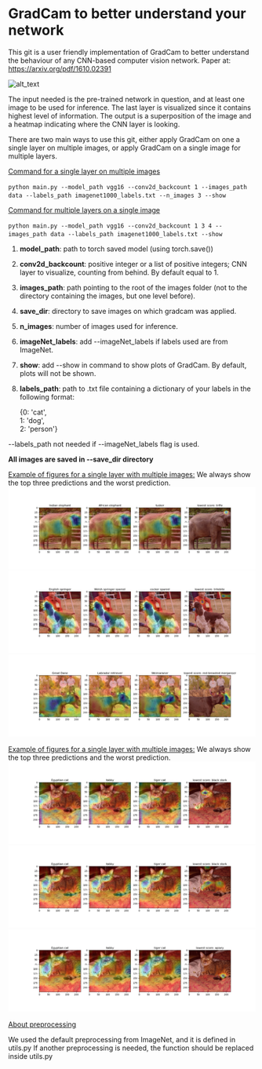 # GradCam to better understand your network
This git is a user friendly implementation of GradCam to better understand the behaviour of any CNN-based computer vision network.
Paper at: https://arxiv.org/pdf/1610.02391

![alt_text](https://upload-images.jianshu.io/upload_images/415974-0147c44dcfb8cc1c.jpg)


The input needed is the pre-trained network in question, and at least one image to be used for inference. The last layer is visualized since it contains highest level of information.
The output is a superposition of the image and a heatmap indicating where the CNN layer is looking.

There are two main ways to use this git, either apply GradCam on one a single layer on multiple images,
or apply GradCam on a single image for multiple layers. 

<ins>Command for a single layer on multiple images</ins>

`python main.py --model_path vgg16 --conv2d_backcount 1 --images_path data --labels_path imagenet1000_labels.txt --n_images 3 --show`

<ins>Command for multiple layers on a single image</ins>

`python main.py --model_path vgg16 --conv2d_backcount 1 3 4 --images_path data --labels_path imagenet1000_labels.txt --show`

1. **model_path**: path to torch saved model (using torch.save())
2. **conv2d_backcount**: positive integer or a list of positive integers; CNN layer to visualize, counting from behind. By default equal to 1.
3. **images_path**: path pointing to the root of the images folder (not to the directory containing the images, but one level before).
4. **save_dir**: directory to save images on which gradcam was applied.
5. **n_images**: number of images used for inference.
6. **imageNet_labels**: add --imageNet_labels if labels used are from ImageNet.
7. **show**: add --show in command to show plots of GradCam. By default, plots will not be shown.
8. **labels_path**: path to .txt file containing a dictionary of your labels in the following format:

    {0: 'cat',                        
     1: 'dog',                        
     2: 'person'}
 
 --labels_path not needed if --imageNet_labels flag is used.
 
 **All images are saved in --save_dir directory**
 
<ins>Example of figures for a single layer with multiple images:</ins>
We always show the top three predictions and the worst prediction.
![alt_text](multiple_images/image0.jpg)
![alt_text](multiple_images/image4.jpg)
![alt_text](multiple_images/image7.jpg)
 
<ins>Example of figures for a single layer with multiple images:</ins>
We always show the top three predictions and the worst prediction.
![alt_text](multiple_layers/layer3.jpg)
![alt_text](multiple_layers/layer2.jpg)
![alt_text](multiple_layers/layer1.jpg)

<ins>About preprocessing</ins>

We used the default preprocessing from ImageNet, and it is defined in utils.py
If another preprocessing is needed, the function should be replaced inside utils.py
